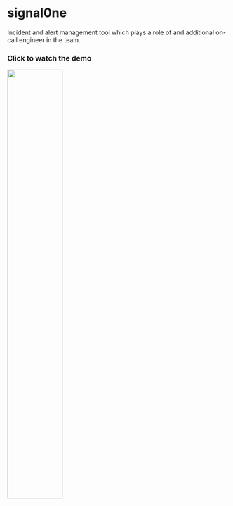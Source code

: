 # signal0ne
Incident and alert management tool which plays a role of and additional on-call engineer in the team.

### Click to watch the demo
[<img src="https://signaloneai.com/online-assets/signal0ne_thumbnail.png" width="50%">](https://www.loom.com/share/b0b67a6750634a89a204122668db1412?sid=86565b92-bf22-4af2-ab20-12e6236b5a85)
